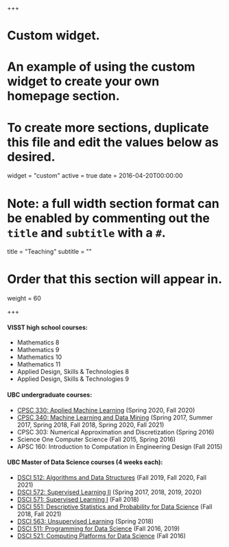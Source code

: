 +++
# Custom widget.
# An example of using the custom widget to create your own homepage section.
# To create more sections, duplicate this file and edit the values below as desired.
widget = "custom"
active = true
date = 2016-04-20T00:00:00

# Note: a full width section format can be enabled by commenting out the `title` and `subtitle` with a `#`.
title = "Teaching"
subtitle = ""

# Order that this section will appear in.
weight = 60

+++

#### VISST high school courses:

- Mathematics 8
- Mathematics 9
- Mathematics 10
- Mathematics 11
- Applied Design, Skills & Technologies 8
- Applied Design, Skills & Technologies 9

#### UBC undergraduate courses:

- [CPSC 330: Applied Machine Learning](https://github.com/UBC-CS/cpsc330/tree/v2.0) (Spring 2020, Fall 2020)
- [CPSC 340: Machine Learning and Data Mining](https://www.students.cs.ubc.ca/~cs-340/) (Spring 2017, Summer 2017, Spring 2018, Fall 2018, Spring 2020, Fall 2021) 
- CPSC 303: Numerical Approximation and Discretization (Spring 2016)
- Science One Computer Science (Fall 2015, Spring 2016) 
- APSC 160: Introduction to Computation in Engineering Design (Fall 2015)

#### UBC Master of Data Science courses (4 weeks each):

- [DSCI 512: Algorithms and Data Structures](https://github.com/UBC-MDS/DSCI_512_alg-data-struct) (Fall 2019, Fall 2020, Fall 2021)
- [DSCI 572: Supervised Learning II](https://github.com/UBC-MDS/DSCI_572_sup-learn-2) (Spring 2017, 2018, 2019, 2020)
- [DSCI 571: Supervised Learning I](https://github.com/UBC-MDS/DSCI_571_sup-learn-1) (Fall 2018)
- [DSCI 551: Descriptive Statistics and Probability for Data Science](https://github.com/UBC-MDS/DSCI_551_stat-prob-dsci) (Fall 2018, Fall 2021)
- [DSCI 563: Unsupervised Learning](https://github.com/UBC-MDS/DSCI_563_unsup-learn) (Spring 2018)
- [DSCI 511: Programming for Data Science](https://github.com/UBC-MDS/DSCI_511_prog-dsci) (Fall 2016, 2019)
- [DSCI 521: Computing Platforms for Data Science](https://github.com/UBC-MDS/DSCI_521_platforms-dsci) (Fall 2016)
